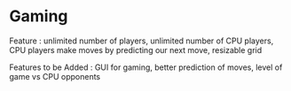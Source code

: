 # Gaming
Feature :
	unlimited number of players,
	unlimited number of CPU players,
	CPU players make moves by predicting our next move,
	resizable grid
	
Features to be Added :
	GUI for gaming,
	better prediction of moves,
	level of game vs CPU opponents
	
	
